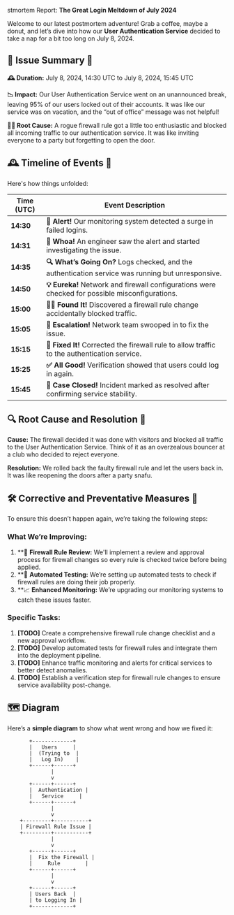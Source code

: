 
stmortem Report: **The Great Login Meltdown of July 2024**

Welcome to our latest postmortem adventure! Grab a coffee, maybe a donut, and let’s dive into how our **User Authentication Service** decided to take a nap for a bit too long on July 8, 2024.

## 🚨 Issue Summary 🚨

**🕰 Duration:** July 8, 2024, 14:30 UTC to July 8, 2024, 15:45 UTC

**📉 Impact:** Our User Authentication Service went on an unannounced break, leaving 95% of our users locked out of their accounts. It was like our service was on vacation, and the “out of office” message was not helpful!

**🕵️‍♂️ Root Cause:** A rogue firewall rule got a little too enthusiastic and blocked all incoming traffic to our authentication service. It was like inviting everyone to a party but forgetting to open the door.

## 🕰 Timeline of Events 📅

Here's how things unfolded:

| Time (UTC)   | Event Description                                                                 |
|-------------|-----------------------------------------------------------------------------------|
| **14:30**    | **🔔 Alert!** Our monitoring system detected a surge in failed logins.            |
| **14:31**    | **👀 Whoa!** An engineer saw the alert and started investigating the issue.       |
| **14:35**    | **🔍 What’s Going On?** Logs checked, and the authentication service was running but unresponsive. |
| **14:50**    | **💡 Eureka!** Network and firewall configurations were checked for possible misconfigurations. |
| **15:00**    | **🤦‍♂️ Found It!** Discovered a firewall rule change accidentally blocked traffic. |
| **15:05**    | **🚀 Escalation!** Network team swooped in to fix the issue.                        |
| **15:15**    | **🔧 Fixed It!** Corrected the firewall rule to allow traffic to the authentication service. |
| **15:25**    | **✅ All Good!** Verification showed that users could log in again.                 |
| **15:45**    | **🎉 Case Closed!** Incident marked as resolved after confirming service stability. |

## 🔍 Root Cause and Resolution 🔧

**Cause:** The firewall decided it was done with visitors and blocked all traffic to the User Authentication Service. Think of it as an overzealous bouncer at a club who decided to reject everyone.

**Resolution:** We rolled back the faulty firewall rule and let the users back in. It was like reopening the doors after a party snafu.

## 🛠 Corrective and Preventative Measures 🚧

To ensure this doesn’t happen again, we’re taking the following steps:

### **What We’re Improving:**

1. **🎯 **Firewall Rule Review:** We'll implement a review and approval process for firewall changes so every rule is checked twice before being applied.
2. **🧪 **Automated Testing:** We’re setting up automated tests to check if firewall rules are doing their job properly.
3. **📈 **Enhanced Monitoring:** We’re upgrading our monitoring systems to catch these issues faster.

### **Specific Tasks:**

1. **[TODO]** Create a comprehensive firewall rule change checklist and a new approval workflow.
2. **[TODO]** Develop automated tests for firewall rules and integrate them into the deployment pipeline.
3. **[TODO]** Enhance traffic monitoring and alerts for critical services to better detect anomalies.
4. **[TODO]** Establish a verification step for firewall rule changes to ensure service availability post-change.

## 🗺 Diagram

Here’s a **simple diagram** to show what went wrong and how we fixed it:

```plaintext
       +-------------+
       |   Users     |
       |  (Trying to  |
       |   Log In)    |
       +------+------+
              |
              v
       +------+------+
       |  Authentication |
       |   Service     |
       +------+------+
              |
              v
    +---------+-----------+
    | Firewall Rule Issue |
    +---------+-----------+
              |
              v
       +------+------+
       |  Fix the Firewall |
       |     Rule        |
       +------+------+
              |
              v
       +------+------+
       | Users Back  |
       | to Logging In |
       +-------------+


